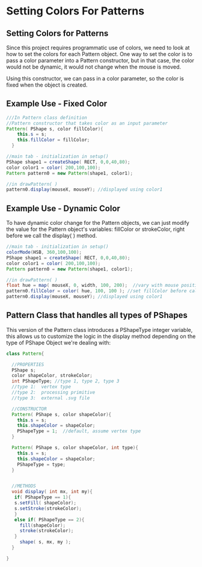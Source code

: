 # Setting Colors For Patterns

## Setting Colors for Patterns

Since this project requires programmatic use of colors, we need to look at how to set the colors for each Pattern object. One way to set the color is to pass a color parameter into a Pattern constructor, but in that case, the color would not be dynamic, it would not change when the mouse is moved.

Using this constructor, we can pass in a color parameter, so the color is fixed when the object is created.

## Example Use - Fixed Color

```java
///In Pattern class definition
//Pattern constructor that takes color as an input parameter
Pattern( PShape s, color fillColor){
    this.s = s;
    this.fillColor = fillColor;
  }

//main tab - initialization in setup()
PShape shape1 = createShape( RECT, 0,0,40,80);
color color1 = color( 200,100,100);
Pattern pattern0 = new Pattern(shape1, color1);

//in drawPattern( )
pattern0.display(mouseX, mouseY); //displayed using color1
```

## Example Use - Dynamic Color

To have dynamic color change for the Pattern objects, we can just modify the value for the Pattern object's variables: fillColor or strokeColor, right before we call the display\( \) method.

```java
//main tab - initialization in setup()
colorMode(HSB, 360,100,100);
PShape shape1 = createShape( RECT, 0,0,40,80);
color color1 = color( 200,100,100);
Pattern pattern0 = new Pattern(shape1, color1);

//in drawPattern( )
float hue = map( mouseX, 0, width, 100, 200);  //vary with mouse position with colors in a hue range fo 100-200
pattern0.fillColor = color( hue, 100, 100 ); //set fillColor before calling display method.
pattern0.display(mouseX, mouseY); //displayed using color1
```

## Pattern Class that handles all types of PShapes

This version of the Pattern class introduces a PShapeType integer variable, this allows us to customize the logic in the display method depending on the type of PShape Object we're dealing with:

```java
class Pattern{

  //PROPERTIES
  PShape s;
  color shapeColor, strokeColor;
  int PShapeType; //type 1, type 2, type 3
  //type 1:  vertex type
  //type 2:  processing primitive
  //type 3:  external .svg file

  //CONSTRUCTOR
  Pattern( PShape s, color shapeColor){
    this.s = s;
    this.shapeColor = shapeColor;
    PShapeType = 1;  //default, assume vertex type
  }

  Pattern( PShape s, color shapeColor, int type){
    this.s = s;
    this.shapeColor = shapeColor;
    PShapeType = type;
  }


  //METHODS
  void display( int mx, int my){
   if( PShapeType == 1){
   s.setFill( shapeColor);
   s.setStroke(strokeColor);
   }
   else if( PShapeType == 2){
     fill(shapeColor);
     stroke(strokeColor);
   }
     shape( s, mx, my );
  }

}
```

